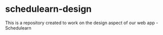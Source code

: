 # schedulearn-design


This is a repository created to work on the design aspect of our web app - Schedulearn
